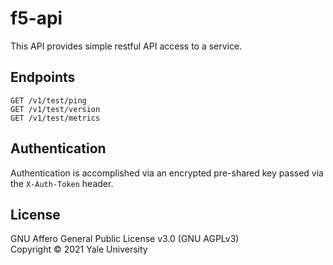 # f5-api

This API provides simple restful API access to a service.

## Endpoints

```
GET /v1/test/ping
GET /v1/test/version
GET /v1/test/metrics
```

## Authentication

Authentication is accomplished via an encrypted pre-shared key passed via the `X-Auth-Token` header.

## License

GNU Affero General Public License v3.0 (GNU AGPLv3)  
Copyright © 2021 Yale University
